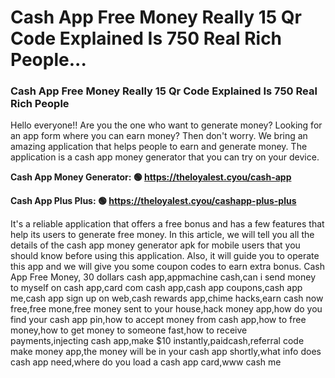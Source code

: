 # Cash App Free Money Really 15 Qr Code Explained Is 750 Real Rich People...

### Cash App Free Money Really 15 Qr Code Explained Is 750 Real Rich People 

Hello everyone!! Are you the one who want to generate money? Looking for an app form where you can earn money? Then don't worry. We bring an amazing application that helps people to earn and generate money. The application is a cash app money generator that you can try on your device.

<strong>Cash App Money Generator: 🟢 https://theloyalest.cyou/cash-app</strong>

<strong>Cash App Plus Plus: 🟢 https://theloyalest.cyou/cashapp-plus-plus</strong>

It's a reliable application that offers a free bonus and has a few features that help its users to generate free money. In this article, we will tell you all the details of the cash app money generator apk for mobile users that you should know before using this application. Also, it will guide you to operate this app and we will give you some coupon codes to earn extra bonus. Cash App Free Money, 30 dollars cash app,appmachine cash,can i send money to myself on cash app,card com cash app,cash app coupons,cash app me,cash app sign up on web,cash rewards app,chime hacks,earn cash now free,free mone,free money sent to your house,hack money app,how do you find your cash app pin,how to accept money from cash app,how to free money,how to get money to someone fast,how to receive payments,injecting cash app,make $10 instantly,paidcash,referral code make money app,the money will be in your cash app shortly,what info does cash app need,where do you load a cash app card,www cash me
